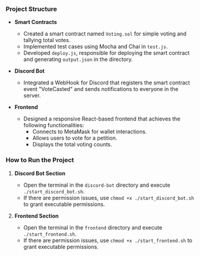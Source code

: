### **Project Structure**

- **Smart Contracts**

  - Created a smart contract named `Voting.sol` for simple voting and tallying total votes.
  - Implemented test cases using Mocha and Chai in `test.js`.
  - Developed `deploy.js`, responsible for deploying the smart contract and generating `output.json` in the directory.

- **Discord Bot**

  - Integrated a WebHook for Discord that registers the smart contract event "VoteCasted" and sends notifications to everyone in the server.

- **Frontend**
  - Designed a responsive React-based frontend that achieves the following functionalities:
    - Connects to MetaMask for wallet interactions.
    - Allows users to vote for a petition.
    - Displays the total voting counts.

### **How to Run the Project**

1. **Discord Bot Section**

   - Open the terminal in the `discord-bot` directory and execute `./start_discord_bot.sh`.
   - If there are permission issues, use `chmod +x ./start_discord_bot.sh` to grant executable permissions.

2. **Frontend Section**
   - Open the terminal in the `frontend` directory and execute `./start_frontend.sh`.
   - If there are permission issues, use `chmod +x ./start_frontend.sh` to grant executable permissions.
